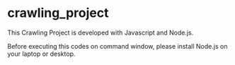 # crawling_project


This Crawling Project is developed with Javascript and Node.js.

Before executing this codes on command window, please install Node.js on your laptop or desktop.
